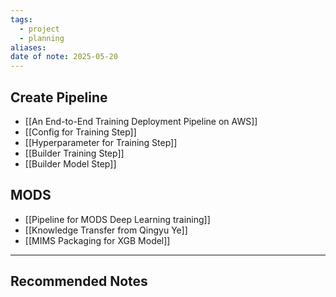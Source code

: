 ```yaml
---
tags:
  - project
  - planning
aliases: 
date of note: 2025-05-20
---
```


## Create Pipeline

- [[An End-to-End Training Deployment Pipeline on AWS]]
- [[Config for Training Step]]
- [[Hyperparameter for Training Step]]
- [[Builder Training Step]]
- [[Builder Model Step]]


## MODS

- [[Pipeline for MODS Deep Learning training]]
- [[Knowledge Transfer from Qingyu Ye]]
- [[MIMS Packaging for XGB Model]]






-----------
##  Recommended Notes
